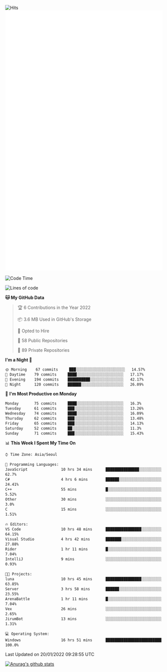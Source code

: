 ![Hits](https://hits.seeyoufarm.com/api/count/incr/badge.svg?url=https%3A%2F%2Fgithub.com%2Fkokose1234&count_bg=%2379C83D&title_bg=%23555555&icon=apple.svg&icon_color=%23E7E7E7&title=hits&edge_flat=false)
<br/>
![Metrics](https://github.com/kokose1234/kokose1234/blob/main/github-metrics.svg)

<!--START_SECTION:waka-->
![Code Time](http://img.shields.io/badge/Code%20Time-376%20hrs%2036%20mins-blue)

![Lines of code](https://img.shields.io/badge/From%20Hello%20World%20I%27ve%20Written-8%20Million%20lines%20of%20code-blue)

**🐱 My GitHub Data** 

> 🏆 6 Contributions in the Year 2022
 > 
> 📦 3.6 MB Used in GitHub's Storage 
 > 
> 💼 Opted to Hire
 > 
> 📜 58 Public Repositories 
 > 
> 🔑 89 Private Repositories  
 > 
**I'm a Night 🦉** 

```text
🌞 Morning    67 commits     ███░░░░░░░░░░░░░░░░░░░░░░   14.57% 
🌆 Daytime    79 commits     ████░░░░░░░░░░░░░░░░░░░░░   17.17% 
🌃 Evening    194 commits    ██████████░░░░░░░░░░░░░░░   42.17% 
🌙 Night      120 commits    ██████░░░░░░░░░░░░░░░░░░░   26.09%

```
📅 **I'm Most Productive on Monday** 

```text
Monday       75 commits     ████░░░░░░░░░░░░░░░░░░░░░   16.3% 
Tuesday      61 commits     ███░░░░░░░░░░░░░░░░░░░░░░   13.26% 
Wednesday    74 commits     ████░░░░░░░░░░░░░░░░░░░░░   16.09% 
Thursday     62 commits     ███░░░░░░░░░░░░░░░░░░░░░░   13.48% 
Friday       65 commits     ███░░░░░░░░░░░░░░░░░░░░░░   14.13% 
Saturday     52 commits     ██░░░░░░░░░░░░░░░░░░░░░░░   11.3% 
Sunday       71 commits     ███░░░░░░░░░░░░░░░░░░░░░░   15.43%

```


📊 **This Week I Spent My Time On** 

```text
⌚︎ Time Zone: Asia/Seoul

💬 Programming Languages: 
JavaScript               10 hrs 34 mins      ███████████████░░░░░░░░░░   62.7% 
C#                       4 hrs 6 mins        ██████░░░░░░░░░░░░░░░░░░░   24.41% 
C++                      55 mins             █░░░░░░░░░░░░░░░░░░░░░░░░   5.52% 
Other                    30 mins             ░░░░░░░░░░░░░░░░░░░░░░░░░   3.0% 
C                        15 mins             ░░░░░░░░░░░░░░░░░░░░░░░░░   1.51%

🔥 Editors: 
VS Code                  10 hrs 48 mins      ████████████████░░░░░░░░░   64.15% 
Visual Studio            4 hrs 42 mins       ███████░░░░░░░░░░░░░░░░░░   27.88% 
Rider                    1 hr 11 mins        █░░░░░░░░░░░░░░░░░░░░░░░░   7.04% 
IntelliJ                 9 mins              ░░░░░░░░░░░░░░░░░░░░░░░░░   0.93%

🐱‍💻 Projects: 
luna                     10 hrs 45 mins      ████████████████░░░░░░░░░   63.85% 
Server                   3 hrs 58 mins       ██████░░░░░░░░░░░░░░░░░░░   23.55% 
ArenaBattle              1 hr 11 mins        █░░░░░░░░░░░░░░░░░░░░░░░░   7.04% 
Vex                      26 mins             ░░░░░░░░░░░░░░░░░░░░░░░░░   2.65% 
JirumBot                 13 mins             ░░░░░░░░░░░░░░░░░░░░░░░░░   1.31%

💻 Operating System: 
Windows                  16 hrs 51 mins      █████████████████████████   100.0%

```


 Last Updated on 20/01/2022 09:28:55 UTC
<!--END_SECTION:waka-->

[![Anurag's github stats](https://github-readme-stats.vercel.app/api?username=kokose1234&theme=dracula)](https://github.com/anuraghazra/github-readme-stats)



	
